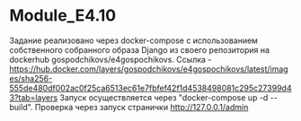 # Module_E4.10
Задание реализовано через docker-compose c использованием собственного собранного образа Django из своего репозитория на dockerhub gospodchikovs/e4gospochikovs.
Ссылка - https://hub.docker.com/layers/gospodchikovs/e4gospochikovs/latest/images/sha256-555de480df002ac0f25ca6513ec61e7fbfef42f1d4538498081c295c27399d43?tab=layers 
Запуск осуществляется через "docker-compose up -d --build".
Проверка через запуск странички http://127.0.0.1/admin 
